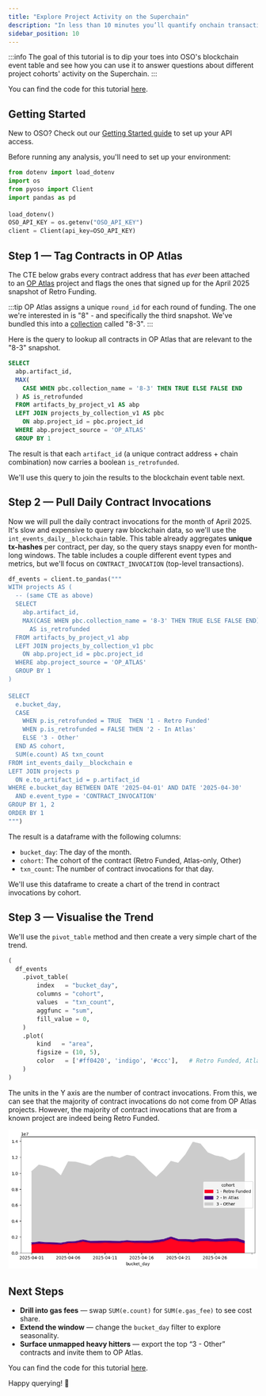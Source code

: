 ```yaml
---
title: "Explore Project Activity on the Superchain"
description: "In less than 10 minutes you’ll quantify onchain transactions by Retro Funded, Atlas-only, and unmapped contracts — then draw an at-a-glance area chart."
sidebar_position: 10
---
```


:::info
The goal of this tutorial is to dip your toes into OSO's blockchain event table and see how you can use it to answer questions about different project cohorts' activity on the Superchain.
:::

You can find the code for this tutorial [here](https://github.com/opensource-observer/insights/blob/main/analysis/optimism/pyoso/20250523_AtlasMarketShare.ipynb).

## Getting Started

New to OSO? Check out our [Getting Started guide](../get-started/index.md) to set up your API access.

Before running any analysis, you'll need to set up your environment:

```python
from dotenv import load_dotenv
import os
from pyoso import Client
import pandas as pd

load_dotenv()
OSO_API_KEY = os.getenv("OSO_API_KEY")
client = Client(api_key=OSO_API_KEY)
```

## Step 1 — Tag Contracts in OP Atlas

The CTE below grabs every contract address that has _ever_ been attached to an [OP Atlas](https://atlas.optimism.io/) project and flags the ones that signed up for the April 2025 snapshot of Retro Funding.

:::tip
OP Atlas assigns a unique `round_id` for each round of funding. The one we're interested in is "8" - and specifically the third snapshot. We've bundled this into a [collection](../guides/oss-directory/collection.md) called "8-3".
:::

Here is the query to lookup all contracts in OP Atlas that are relevant to the "8-3" snapshot.

```sql
SELECT
  abp.artifact_id,
  MAX(
    CASE WHEN pbc.collection_name = '8-3' THEN TRUE ELSE FALSE END
  ) AS is_retrofunded
  FROM artifacts_by_project_v1 AS abp
  LEFT JOIN projects_by_collection_v1 AS pbc
    ON abp.project_id = pbc.project_id
  WHERE abp.project_source = 'OP_ATLAS'
  GROUP BY 1
```

The result is that each `artifact_id` (a unique contract address + chain combination) now carries a boolean `is_retrofunded`.

We'll use this query to join the results to the blockchain event table next.

## Step 2 — Pull Daily Contract Invocations

Now we will pull the daily contract invocations for the month of April 2025. It's slow and expensive to query raw blockchain data, so we'll use the `int_events_daily__blockchain` table. This table already aggregates **unique tx-hashes** per contract, per day, so the query stays snappy even for month-long windows. The table includes a couple different event types and metrics, but we'll focus on `CONTRACT_INVOCATION` (top-level transactions).

```python
df_events = client.to_pandas("""
WITH projects AS (
  -- (same CTE as above)
  SELECT
    abp.artifact_id,
    MAX(CASE WHEN pbc.collection_name = '8-3' THEN TRUE ELSE FALSE END)
      AS is_retrofunded
  FROM artifacts_by_project_v1 abp
  LEFT JOIN projects_by_collection_v1 pbc
    ON abp.project_id = pbc.project_id
  WHERE abp.project_source = 'OP_ATLAS'
  GROUP BY 1
)

SELECT
  e.bucket_day,
  CASE
    WHEN p.is_retrofunded = TRUE  THEN '1 - Retro Funded'
    WHEN p.is_retrofunded = FALSE THEN '2 - In Atlas'
    ELSE '3 - Other'
  END AS cohort,
  SUM(e.count) AS txn_count
FROM int_events_daily__blockchain e
LEFT JOIN projects p
  ON e.to_artifact_id = p.artifact_id
WHERE e.bucket_day BETWEEN DATE '2025-04-01' AND DATE '2025-04-30'
  AND e.event_type = 'CONTRACT_INVOCATION'
GROUP BY 1, 2
ORDER BY 1
""")
```

The result is a dataframe with the following columns:

- `bucket_day`: The day of the month.
- `cohort`: The cohort of the contract (Retro Funded, Atlas-only, Other)
- `txn_count`: The number of contract invocations for that day.

We'll use this dataframe to create a chart of the trend in contract invocations by cohort.

## Step 3 — Visualise the Trend

We'll use the `pivot_table` method and then create a very simple chart of the trend.

```python
(
  df_events
    .pivot_table(
        index   = "bucket_day",
        columns = "cohort",
        values  = "txn_count",
        aggfunc = "sum",
        fill_value = 0,
    )
    .plot(
        kind   = "area",
        figsize = (10, 5),
        color   = ['#ff0420', 'indigo', '#ccc'],   # Retro Funded, Atlas-only, Other
    )
)
```

The units in the Y axis are the number of contract invocations. From this, we can see that the majority of contract invocations do not come from OP Atlas projects. However, the majority of contract invocations that are from a known project are indeed being Retro Funded.

![Area chart of daily contract invocations by cohort](superchain-activity.png)

## Next Steps

- **Drill into gas fees** — swap `SUM(e.count)` for `SUM(e.gas_fee)` to see cost share.
- **Extend the window** — change the `bucket_day` filter to explore seasonality.
- **Surface unmapped heavy hitters** — export the top “3 - Other” contracts and invite them to OP Atlas.

You can find the code for this tutorial [here](https://github.com/opensource-observer/insights/blob/main/analysis/optimism/pyoso/20250523_AtlasMarketShare.ipynb).

Happy querying! 🎉
